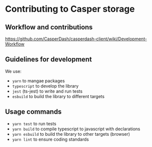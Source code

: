 # Contributing to Casper storage

## Workflow and contributions
https://github.com/CasperDash/casperdash-client/wiki/Development-Workflow

## Guidelines for development

We use:
- `yarn` to mangae packages
- `typescript` to develop the library
- `jest` (ts-jest) to write and run tests
- `esbuild` to build the library to different targets

## Usage commands

- `yarn test` to run tests
- `yarn build` to compile typescript to javascript with declarations
- `yarn esbuild` to build the library to other targets (browser)
- `yarn lint` to ensure coding standards